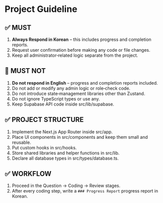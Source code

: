 # Project Guideline

## ✅ MUST

1. <b>Always Respond in Korean</b> – this includes progress and completion reports.
2. Request user confirmation before making any code or file changes.
3. Keep all administrator‑related logic separate from the project.

## 🛑 MUST NOT

1. <b>Do not respond in English</b> – progress and completion reports included.
2. Do not add or modify any admin logic or role‑check code.
3. Do not introduce state‑management libraries other than Zustand.
4. Do not ignore TypeScript types or use any.
5. Keep Supabase API code inside src/lib/supabase.

## ✅ PROJECT STRUCTURE

1. Implement the Next.js App Router inside src/app.
2. Place UI components in src/components and keep them small and reusable.
3. Put custom hooks in src/hooks.
4. Store shared libraries and helper functions in src/lib.
5. Declare all database types in src/types/database.ts.

## ✅ WORKFLOW

1. Proceed in the Question → Coding → Review stages.
2. After every coding step, write a `### Progress Report` progress report in Korean.